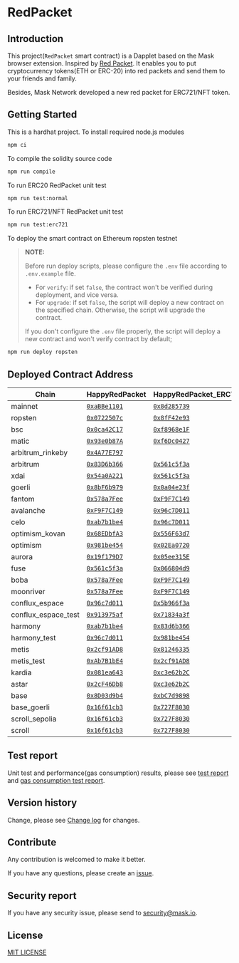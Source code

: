 # RedPacket

## Introduction

This project(`RedPacket` smart contract) is a Dapplet based on the Mask browser extension. Inspired by [Red Packet](https://en.wikipedia.org/wiki/Red_envelope). It enables you to put cryptocurrency tokens(ETH or ERC-20) into red packets and send them to your friends and family.

Besides, Mask Network developed a new red packet for ERC721/NFT token.

## Getting Started

This is a hardhat project. To install required node.js modules

```bash
npm ci
```

To compile the solidity source code

```bash
npm run compile
```

To run ERC20 RedPacket unit test

```bash
npm run test:normal
```

To run ERC721/NFT RedPacket unit test

```bash
npm run test:erc721
```

To deploy the smart contract on Ethereum ropsten testnet

> **NOTE:**
>
> Before run deploy scripts, please configure the `.env` file according to `.env.example` file.
>
> - For `verify`: if set `false`, the contract won't be verified during deployment, and vice versa.
> - For `upgrade`: if set `false`, the script will deploy a new contract on the specified chain. Otherwise, the script will upgrade the contract.
>
> If you don't configure the `.env` file properly, the script will deploy a new contract and won't verify contract by default;

```bash
npm run deploy ropsten
```

## Deployed Contract Address

<!-- begin RedPacket -->

| Chain               | HappyRedPacket                         | HappyRedPacket_ERC721                     |
| ------------------- | -------------------------------------- | ----------------------------------------- |
| mainnet             | [`0xaBBe1101`][rp-mainnet]             | [`0x8d285739`][rp721-mainnet]             |
| ropsten             | [`0x0722507c`][rp-ropsten]             | [`0x8fF42e93`][rp721-ropsten]             |
| bsc                 | [`0x0ca42C17`][rp-bsc]                 | [`0xf8968e1F`][rp721-bsc]                 |
| matic               | [`0x93e0b87A`][rp-matic]               | [`0xf6Dc0427`][rp721-matic]               |
| arbitrum_rinkeby    | [`0x4A77E797`][rp-arbitrum_rinkeby]    |                                           |
| arbitrum            | [`0x83D6b366`][rp-arbitrum]            | [`0x561c5f3a`][rp721-arbitrum]            |
| xdai                | [`0x54a0A221`][rp-xdai]                | [`0x561c5f3a`][rp721-xdai]                |
| goerli              | [`0x8bF6b979`][rp-goerli]              | [`0x0a04e23f`][rp721-goerli]              |
| fantom              | [`0x578a7Fee`][rp-fantom]              | [`0xF9F7C149`][rp721-fantom]              |
| avalanche           | [`0xF9F7C149`][rp-avalanche]           | [`0x96c7D011`][rp721-avalanche]           |
| celo                | [`0xab7b1be4`][rp-celo]                | [`0x96c7D011`][rp721-celo]                |
| optimism_kovan      | [`0x68EDbfA3`][rp-optimism_kovan]      | [`0x556F63d7`][rp721-optimism_kovan]      |
| optimism            | [`0x981be454`][rp-optimism]            | [`0x02Ea0720`][rp721-optimism]            |
| aurora              | [`0x19f179D7`][rp-aurora]              | [`0x05ee315E`][rp721-aurora]              |
| fuse                | [`0x561c5f3a`][rp-fuse]                | [`0x066804d9`][rp721-fuse]                |
| boba                | [`0x578a7Fee`][rp-boba]                | [`0xF9F7C149`][rp721-boba]                |
| moonriver           | [`0x578a7Fee`][rp-moonriver]           | [`0xF9F7C149`][rp721-moonriver]           |
| conflux_espace      | [`0x96c7d011`][rp-conflux_espace]      | [`0x5b966f3a`][rp721-conflux_espace]      |
| conflux_espace_test | [`0x913975af`][rp-conflux_espace_test] | [`0x71834a3f`][rp721-conflux_espace_test] |
| harmony             | [`0xab7b1be4`][rp-harmony]             | [`0x83d6b366`][rp721-harmony]             |
| harmony_test        | [`0x96c7d011`][rp-harmony_test]        | [`0x981be454`][rp721-harmony_test]        |
| metis               | [`0x2cf91AD8`][rp-metis]               | [`0x81246335`][rp721-metis]               |
| metis_test          | [`0xAb7B1bE4`][rp-metis_test]          | [`0x2cf91AD8`][rp721-metis_test]          |
| kardia              | [`0x081ea643`][rp-kardia]              | [`0xc3e62b2C`][rp721-kardia]              |
| astar               | [`0x2cF46Db8`][rp-astar]               | [`0xc3e62b2C`][rp721-astar]               |
| base                | [`0x8D03d9b4`][rp-base]                | [`0xbC7d9898`][rp721-base]                |
| base_goerli         | [`0x16f61cb3`][rp-base_goerli]         | [`0x727F8030`][rp721-base_goerli]         |
| scroll_sepolia      | [`0x16f61cb3`][rp-scroll_sepolia]      | [`0x727F8030`][rp721-scroll_sepolia]      |
| scroll              | [`0x16f61cb3`][rp-scroll]              | [`0x727F8030`][rp721-scroll]              |

[rp-mainnet]: https://etherscan.io/address/0xaBBe1101FD8fa5847c452A6D70C8655532B03C33
[rp-ropsten]: https://ropsten.etherscan.io/address/0x0722507c3b776A6B205946592016e358B0D34c3F
[rp-bsc]: https://bscscan.com/address/0x0ca42C178e14c618c81B8438043F27d9D38145f6
[rp-matic]: https://polygonscan.com/address/0x93e0b87A0aD0C991dc1B5176ddCD850c9a78aabb
[rp-arbitrum_rinkeby]: https://rinkeby-explorer.arbitrum.io/address/0x4A77E797031257db72F7D2C3Ec08a4FAc5c8CfE9
[rp-arbitrum]: https://explorer.arbitrum.io/address/0x83D6b366f21e413f214EB077D5378478e71a5eD2
[rp-xdai]: https://blockscout.com/xdai/mainnet/address/0x54a0A221C25Fc0a347EC929cFC5db0be17fA2a2B
[rp-goerli]: https://goerli.etherscan.io/address/0x8bF6b979286970860Adc75dc621cf1969b0bE66C
[rp-fantom]: https://ftmscan.com/address/0x578a7Fee5f0D8CEc7d00578Bf37374C5b95C4b98
[rp-avalanche]: https://snowtrace.io/address/0xF9F7C1496c21bC0180f4B64daBE0754ebFc8A8c0
[rp-celo]: https://explorer.celo.org/address/0xab7b1be4233a04e5c43a810e75657eced8e5463b
[rp-optimism_kovan]: https://kovan-optimistic.etherscan.io/address/0x68EDbfA3E564C987FaaAB54f4FD1E7567D4151Dd
[rp-optimism]: https://optimistic.etherscan.io/address/0x981be454a930479d92C91a0092D204b64845A5D6
[rp-aurora]: https://explorer.mainnet.aurora.dev/address/0x19f179D7e0D7d9F9d5386afFF64271D98A91615B
[rp-fuse]: https://explorer.fuse.io/address/0x561c5f3a19871ecb1273D6D8eCc276BeEDa5c8b4
[rp-boba]: https://blockexplorer.boba.network/address/0x578a7Fee5f0D8CEc7d00578Bf37374C5b95C4b98
[rp-moonriver]: https://moonriver.moonscan.io/address/0x578a7Fee5f0D8CEc7d00578Bf37374C5b95C4b98
[rp-conflux_espace]: https://evm.confluxscan.io/address/0x96c7d011cdfd467f551605f0f5fce279f86f4186
[rp-conflux_espace_test]: https://evmtestnet.confluxscan.io/address/0x913975af2bb8a6be4100d7dc5e9765b77f6a5d6c
[rp-harmony]: https://explorer.harmony.one/address/0xab7b1be4233a04e5c43a810e75657eced8e5463b
[rp-harmony_test]: https://explorer.pops.one/address/0x96c7d011cdfd467f551605f0f5fce279f86f4186
[rp-metis]: https://andromeda-explorer.metis.io/address/0x2cf91AD8C175305EBe6970Bd8f81231585EFbd77
[rp-metis_test]: https://stardust-explorer.metis.io/address/0xAb7B1bE4233A04e5C43a810E75657ECED8E5463B
[rp-kardia]: https://explorer.kardiachain.io/address/0x081ea6437E73F3b4504b131443309404a9bC2054
[rp-astar]: https://blockscout.com/astar/address/0x2cF46Db820e279c5fBF778367D49d9C931D54524
[rp-base]: https://basescan.org/address/0x8D03d9b43e98Cc2f790Be4E96503fD0CcFd04a2D
[rp-base_goerli]: https://goerli.basescan.org/address/0x16f61cb37169523635B6761f3C946892fb3c18fB
[rp-scroll_sepolia]: https://sepolia-blockscout.scroll.io/address/0x16f61cb37169523635B6761f3C946892fb3c18fB
[rp-scroll]: https://scrollscan.com/address/0x16f61cb37169523635B6761f3C946892fb3c18fB
[rp721-mainnet]: https://etherscan.io/address/0x8d285739523FC2Ac8eC9c9C229ee863C8C9bF8C8
[rp721-ropsten]: https://ropsten.etherscan.io/address/0x8fF42e93C19E44763FD1cD07b9E04d13bA07AD3f
[rp721-bsc]: https://bscscan.com/address/0xf8968e1Fcf1440Be5Cec7Bb495bcee79753d5E06
[rp721-matic]: https://polygonscan.com/address/0xf6Dc042717EF4C097348bE00f4BaE688dcaDD4eA
[rp721-arbitrum]: https://explorer.arbitrum.io/address/0x561c5f3a19871ecb1273D6D8eCc276BeEDa5c8b4
[rp721-xdai]: https://blockscout.com/xdai/mainnet/address/0x561c5f3a19871ecb1273D6D8eCc276BeEDa5c8b4
[rp721-goerli]: https://goerli.etherscan.io/address/0x0a04e23f95E9DB2Fe4C31252548F663fFe3AAe4d
[rp721-fantom]: https://ftmscan.com/address/0xF9F7C1496c21bC0180f4B64daBE0754ebFc8A8c0
[rp721-avalanche]: https://snowtrace.io/address/0x96c7D011cdFD467f551605f0f5Fce279F86F4186
[rp721-celo]: https://explorer.celo.org/address/0x96c7D011cdFD467f551605f0f5Fce279F86F4186
[rp721-optimism_kovan]: https://kovan-optimistic.etherscan.io/address/0x556F63d7467c729034585C3e50e54e582222b491
[rp721-optimism]: https://optimistic.etherscan.io/address/0x02Ea0720254F7fa4eca7d09A1b9C783F1020EbEF
[rp721-aurora]: https://explorer.mainnet.aurora.dev/address/0x05ee315E407C21a594f807D61d6CC11306D1F149
[rp721-fuse]: https://explorer.fuse.io/address/0x066804d9123bF2609Ed4A4a40b1177a9c5a9Ed51
[rp721-boba]: https://blockexplorer.boba.network/address/0xF9F7C1496c21bC0180f4B64daBE0754ebFc8A8c0
[rp721-moonriver]: https://moonriver.moonscan.io/address/0xF9F7C1496c21bC0180f4B64daBE0754ebFc8A8c0
[rp721-conflux_espace]: https://evm.confluxscan.io/address/0x5b966f3a32db9c180843bcb40267a66b73e4f022
[rp721-conflux_espace_test]: https://evmtestnet.confluxscan.io/address/0x71834a3fdea3e70f14a93ed85c6be70925d0cad9
[rp721-harmony]: https://explorer.harmony.one/address/0x83d6b366f21e413f214eb077d5378478e71a5ed2
[rp721-harmony_test]: https://explorer.pops.one/address/0x981be454a930479d92c91a0092d204b64845a5d6
[rp721-metis]: https://andromeda-explorer.metis.io/address/0x812463356F58fc8194645A1838ee6C52D8ca2D26
[rp721-metis_test]: https://stardust-explorer.metis.io/address/0x2cf91AD8C175305EBe6970Bd8f81231585EFbd77
[rp721-kardia]: https://explorer.kardiachain.io/address/0xc3e62b2CC70439C32a381Bfc056aCEd1d7162cef
[rp721-astar]: https://blockscout.com/astar/address/0xc3e62b2CC70439C32a381Bfc056aCEd1d7162cef
[rp721-base]: https://basescan.org/address/0xbC7d98985966f56A66B0cB5F23d865676dc2ac84
[rp721-base_goerli]: https://goerli.basescan.org/address/0x727F8030964CCEC6B0E344399c8d8E2B4C837351
[rp721-scroll_sepolia]: https://sepolia-blockscout.scroll.io/address/0x727F8030964CCEC6B0E344399c8d8E2B4C837351
[rp721-scroll]: https://scrollscan.com/address/0x727F8030964CCEC6B0E344399c8d8E2B4C837351

<!-- end RedPacket -->

## Test report

Unit test and performance(gas consumption) results, please see [test report](docs/test_report.txt) and [gas consumption test report](docs/performance_test.txt).

## Version history

Change, please see [Change log](docs/CHANGELOG.md) for changes.

## Contribute

Any contribution is welcomed to make it better.

If you have any questions, please create an [issue](https://github.com/DimensionDev/RedPacket/issues).

## Security report

If you have any security issue, please send to <security@mask.io>.

## License

[MIT LICENSE](LICENSE)
